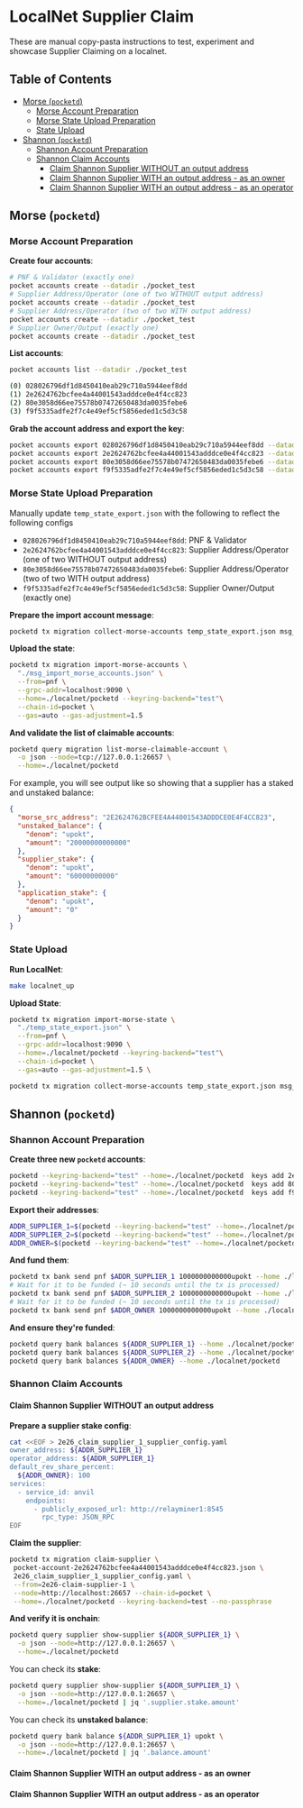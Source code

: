 # LocalNet Supplier Claim <!-- omit in toc -->

These are manual copy-pasta instructions to test, experiment and showcase Supplier Claiming on a localnet.

## Table of Contents <!-- omit in toc -->

- [Morse (`pocketd`)](#morse-pocketd)
  - [Morse Account Preparation](#morse-account-preparation)
  - [Morse State Upload Preparation](#morse-state-upload-preparation)
  - [State Upload](#state-upload)
- [Shannon (`pocketd`)](#shannon-pocketd)
  - [Shannon Account Preparation](#shannon-account-preparation)
  - [Shannon Claim Accounts](#shannon-claim-accounts)
    - [Claim Shannon Supplier WITHOUT an output address](#claim-shannon-supplier-without-an-output-address)
    - [Claim Shannon Supplier WITH an output address - as an owner](#claim-shannon-supplier-with-an-output-address---as-an-owner)
    - [Claim Shannon Supplier WITH an output address - as an operator](#claim-shannon-supplier-with-an-output-address---as-an-operator)

## Morse (`pocketd`)

### Morse Account Preparation

**Create four accounts**:

```bash
# PNF & Validator (exactly one)
pocket accounts create --datadir ./pocket_test
# Supplier Address/Operator (one of two WITHOUT output address)
pocket accounts create --datadir ./pocket_test
# Supplier Address/Operator (two of two WITH output address)
pocket accounts create --datadir ./pocket_test
# Supplier Owner/Output (exactly one)
pocket accounts create --datadir ./pocket_test
```

**List accounts**:

```bash
pocket accounts list --datadir ./pocket_test
```

```bash
(0) 028026796df1d8450410eab29c710a5944eef8dd
(1) 2e2624762bcfee4a44001543adddce0e4f4cc823
(2) 80e3058d66ee75578b07472650483da0035febe6
(3) f9f5335adfe2f7c4e49ef5cf5856eded1c5d3c58
```

**Grab the account address and export the key**:

```bash
pocket accounts export 028026796df1d8450410eab29c710a5944eef8dd --datadir ./pocket_test
pocket accounts export 2e2624762bcfee4a44001543adddce0e4f4cc823 --datadir ./pocket_test
pocket accounts export 80e3058d66ee75578b07472650483da0035febe6 --datadir ./pocket_test
pocket accounts export f9f5335adfe2f7c4e49ef5cf5856eded1c5d3c58 --datadir ./pocket_test
```

### Morse State Upload Preparation

Manually update `temp_state_export.json` with the following to reflect the following configs

- `028026796df1d8450410eab29c710a5944eef8dd`: PNF & Validator
- `2e2624762bcfee4a44001543adddce0e4f4cc823`: Supplier Address/Operator (one of two WITHOUT output address)
- `80e3058d66ee75578b07472650483da0035febe6`: Supplier Address/Operator (two of two WITH output address)
- `f9f5335adfe2f7c4e49ef5cf5856eded1c5d3c58`: Supplier Owner/Output (exactly one)

**Prepare the import account message**:

```bash
pocketd tx migration collect-morse-accounts temp_state_export.json msg_import_morse_accounts.json
```

**Upload the state**:

```bash
pocketd tx migration import-morse-accounts \
  "./msg_import_morse_accounts.json" \
  --from=pnf \
  --grpc-addr=localhost:9090 \
  --home=./localnet/pocketd --keyring-backend="test"\
  --chain-id=pocket \
  --gas=auto --gas-adjustment=1.5
```

**And validate the list of claimable accounts**:

```bash
pocketd query migration list-morse-claimable-account \
  -o json --node=tcp://127.0.0.1:26657 \
  --home=./localnet/pocketd
```

For example, you will see output like so showing that a supplier has a staked and unstaked balance:

```json
{
  "morse_src_address": "2E2624762BCFEE4A44001543ADDDCE0E4F4CC823",
  "unstaked_balance": {
    "denom": "upokt",
    "amount": "20000000000000"
  },
  "supplier_stake": {
    "denom": "upokt",
    "amount": "60000000000"
  },
  "application_stake": {
    "denom": "upokt",
    "amount": "0"
  }
}
```

### State Upload

**Run LocalNet**:

```bash
make localnet_up
```

**Upload State**:

```bash
pocketd tx migration import-morse-state \
  "./temp_state_export.json" \
  --from=pnf \
  --grpc-addr=localhost:9090 \
  --home=./localnet/pocketd --keyring-backend="test"\
  --chain-id=pocket \
  --gas=auto --gas-adjustment=1.5 \
```

```bash
pocketd tx migration collect-morse-accounts temp_state_export.json msg_import_morse_accounts.json
```

## Shannon (`pocketd`)

### Shannon Account Preparation

**Create three new `pocketd` accounts**:

```bash
pocketd --keyring-backend="test" --home=./localnet/pocketd  keys add 2e26-claim-supplier-1
pocketd --keyring-backend="test" --home=./localnet/pocketd  keys add 80e3-claim-supplier-2
pocketd --keyring-backend="test" --home=./localnet/pocketd  keys add f9f5-claim-owner
```

**Export their addresses**:

```bash
ADDR_SUPPLIER_1=$(pocketd --keyring-backend="test" --home=./localnet/pocketd  keys show 2e26-claim-supplier-1 -a)
ADDR_SUPPLIER_2=$(pocketd --keyring-backend="test" --home=./localnet/pocketd  keys show 80e3-claim-supplier-2 -a)
ADDR_OWNER=$(pocketd --keyring-backend="test" --home=./localnet/pocketd  keys show f9f5-claim-owner -a)
```

**And fund them**:

```bash
pocketd tx bank send pnf $ADDR_SUPPLIER_1 1000000000000upokt --home ./localnet/pocketd
# Wait for it to be funded (~ 10 seconds until the tx is processed)
pocketd tx bank send pnf $ADDR_SUPPLIER_2 1000000000000upokt --home ./localnet/pocketd
# Wait for it to be funded (~ 10 seconds until the tx is processed)
pocketd tx bank send pnf $ADDR_OWNER 1000000000000upokt --home ./localnet/pocketd
```

**And ensure they're funded**:

```bash
pocketd query bank balances ${ADDR_SUPPLIER_1} --home ./localnet/pocketd
pocketd query bank balances ${ADDR_SUPPLIER_2} --home ./localnet/pocketd
pocketd query bank balances ${ADDR_OWNER} --home ./localnet/pocketd
```

### Shannon Claim Accounts

#### Claim Shannon Supplier WITHOUT an output address

**Prepare a supplier stake config**:

```bash
cat <<EOF > 2e26_claim_supplier_1_supplier_config.yaml
owner_address: ${ADDR_SUPPLIER_1}
operator_address: ${ADDR_SUPPLIER_1}
default_rev_share_percent:
  ${ADDR_OWNER}: 100
services:
  - service_id: anvil
    endpoints:
      - publicly_exposed_url: http://relayminer1:8545
        rpc_type: JSON_RPC
EOF
```

**Claim the supplier**:

```bash
pocketd tx migration claim-supplier \
 pocket-account-2e2624762bcfee4a44001543adddce0e4f4cc823.json \
 2e26_claim_supplier_1_supplier_config.yaml \
 --from=2e26-claim-supplier-1 \
 --node=http://localhost:26657 --chain-id=pocket \
 --home=./localnet/pocketd --keyring-backend=test --no-passphrase
```

**And verify it is onchain**:

```bash
pocketd query supplier show-supplier ${ADDR_SUPPLIER_1} \
  -o json --node=http://127.0.0.1:26657 \
  --home=./localnet/pocketd
```

You can check its **stake**:

```bash
pocketd query supplier show-supplier ${ADDR_SUPPLIER_1} \
  -o json --node=http://127.0.0.1:26657 \
  --home=./localnet/pocketd | jq '.supplier.stake.amount'
```

You can check its **unstaked balance**:

```bash
pocketd query bank balance ${ADDR_SUPPLIER_1} upokt \
  -o json --node=http://127.0.0.1:26657 \
  --home=./localnet/pocketd | jq '.balance.amount'
```

#### Claim Shannon Supplier WITH an output address - as an owner

#### Claim Shannon Supplier WITH an output address - as an operator

```

```
